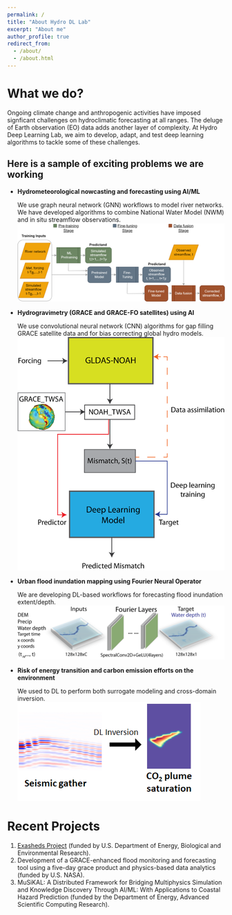 ```yaml
---
permalink: /
title: "About Hydro DL Lab"
excerpt: "About me"
author_profile: true
redirect_from: 
  - /about/
  - /about.html
---
```



What we do?
======
Ongoing climate change and anthropogenic activities have imposed signficant challenges on hydroclimatic forecasting at all ranges. The deluge of Earth observation (EO) data adds another layer of complexity. At Hydro Deep Learning Lab, we aim to develop, adapt, and test deep learning algorithms to tackle some of these challenges. 

## Here is a sample of exciting problems we are working 

* **Hydrometeorological nowcasting and forecasting using AI/ML**

  We use graph neural network (GNN) workflows to model river networks. We have developed algorithms to combine National Water Model (NWM) and in situ streamflow observations.
   <br/><img src='/images/gnn_workflow.png'>
   
* **Hydrogravimetry (GRACE and GRACE-FO satellites) using AI**

  We use convolutional neural network (CNN) algorithms for gap filling GRACE satellite data and for bias correcting global hydro models.
    <br/><img src='/images/grace_workflow.png'>
  
* **Urban flood inundation mapping using Fourier Neural Operator**

  We are developing DL-based workflows for forecasting flood inundation extent/depth.
   <br/><img src='/images/iccv_fig2.png'>
   
* **Risk of energy transition and carbon emission efforts on the environment**

  We used to DL to perform both surrogate modeling and cross-domain inversion.
   <br/><img src='/images/co2_seismic_plume.png'>

Recent Projects
======
1. [Exasheds Project](https://exasheds.org) (funded by U.S. Department of Energy, Biological and Environmental Research).
1. Development of a GRACE-enhanced flood monitoring and forecasting tool using a five-day grace product and physics-based data analytics (funded by U.S. NASA).
1. MuSiKAL: A Distributed Framework for Bridging Multiphysics Simulation and Knowledge Discovery Through AI/ML: With Applications to Coastal Hazard Prediction (funded by the Department of Energy, Advanced Scientific Computing Research). 

